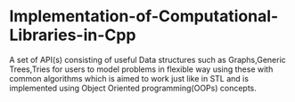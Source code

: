 # Implementation-of-Computational-Libraries-in-Cpp
A set of API(s) consisting of useful Data structures such as Graphs,Generic Trees,Tries for users to model problems in flexible way using these with common algorithms which is aimed to work just like in STL and is implemented using Object Oriented programming(OOPs) concepts.
